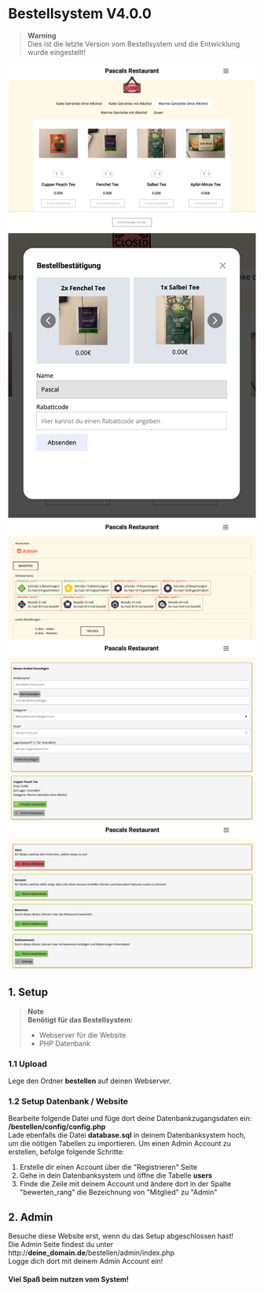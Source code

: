 # Bestellsystem V4.0.0

> **Warning**<br>
> Dies ist die letzte Version vom Bestellsystem und die Entwicklung wurde eingestellt!

![site-home](screenshots/order_page_1.png)
![site-home](screenshots/order_page_2.png)
![site-home](screenshots/account_page.png)
![site-home](screenshots/admin_page_1.png)
![site-home](screenshots/admin_page_2.png)

## 1. Setup
> **Note**<br>
> **Benötigt für das Bestellsystem:**
> - Webserver für die Website<br>
> - PHP Datenbank
### 1.1 Upload
Lege den Ordner **bestellen** auf deinen Webserver.
### 1.2 Setup Datenbank / Website
Bearbeite folgende Datei und füge dort deine Datenbankzugangsdaten ein:<br>
**/bestellen/config/config.php**<br>
Lade ebenfalls die Datei **database.sql** in deinem Datenbanksystem hoch, um die nötigen Tabellen zu importieren.
Um einen Admin Account zu erstellen, befolge folgende Schritte:<br>
1. Erstelle dir einen Account über die "Registrieren" Seite
2. Gehe in dein Datenbanksystem und öffne die Tabelle **users**
3. Finde die Zeile mit deinem Account und ändere dort in der Spalte "bewerten_rang" die Bezeichnung von "Mitglied" zu "Admin"
## 2. Admin
Besuche diese Website erst, wenn du das Setup abgeschlossen hast!<br>
Die Admin Seite findest du unter http://**deine_domain.de**/bestellen/admin/index.php<br>
Logge dich dort mit deinem Admin Account ein!<br>
#### Viel Spaß beim nutzen vom System!